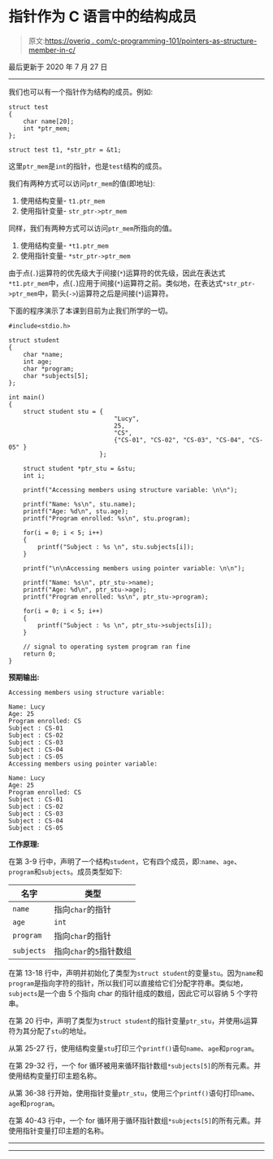 # 指针作为 C 语言中的结构成员

> 原文:[https://overiq . com/c-programming-101/pointers-as-structure-member-in-c/](https://overiq.com/c-programming-101/pointers-as-structure-member-in-c/)

最后更新于 2020 年 7 月 27 日

* * *

我们也可以有一个指针作为结构的成员。例如:

```
struct test
{
    char name[20];
    int *ptr_mem;
};

struct test t1, *str_ptr = &t1;

```

这里`ptr_mem`是`int`的指针，也是`test`结构的成员。

我们有两种方式可以访问`ptr_mem`的值(即地址):

1.  使用结构变量- `t1.ptr_mem`
2.  使用指针变量- `str_ptr->ptr_mem`

同样，我们有两种方式可以访问`ptr_mem`所指向的值。

1.  使用结构变量- `*t1.ptr_mem`
2.  使用指针变量- `*str_ptr->ptr_mem`

由于点(`.`)运算符的优先级大于间接(`*`)运算符的优先级，因此在表达式`*t1.ptr_mem`中，点(`.`)应用于间接(`*`)运算符之前。类似地，在表达式`*str_ptr->ptr_mem`中，箭头(`->`)运算符之后是间接(`*`)运算符。

下面的程序演示了本课到目前为止我们所学的一切。

```
#include<stdio.h>

struct student
{
    char *name;
    int age;
    char *program;
    char *subjects[5];
};

int main()
{
    struct student stu = {
                             "Lucy",
                             25,
                             "CS",
                             {"CS-01", "CS-02", "CS-03", "CS-04", "CS-05" }
                         };

    struct student *ptr_stu = &stu;
    int i;

    printf("Accessing members using structure variable: \n\n");

    printf("Name: %s\n", stu.name);
    printf("Age: %d\n", stu.age);
    printf("Program enrolled: %s\n", stu.program);

    for(i = 0; i < 5; i++)
    {
        printf("Subject : %s \n", stu.subjects[i]);
    }

    printf("\n\nAccessing members using pointer variable: \n\n");

    printf("Name: %s\n", ptr_stu->name);
    printf("Age: %d\n", ptr_stu->age);
    printf("Program enrolled: %s\n", ptr_stu->program);

    for(i = 0; i < 5; i++)
    {
        printf("Subject : %s \n", ptr_stu->subjects[i]);
    }

    // signal to operating system program ran fine
    return 0;
}

```

**预期输出:**

```
Accessing members using structure variable:

Name: Lucy
Age: 25
Program enrolled: CS
Subject : CS-01
Subject : CS-02
Subject : CS-03
Subject : CS-04
Subject : CS-05
Accessing members using pointer variable:

Name: Lucy
Age: 25
Program enrolled: CS
Subject : CS-01
Subject : CS-02
Subject : CS-03
Subject : CS-04
Subject : CS-05

```

**工作原理:**

在第 3-9 行中，声明了一个结构`student`，它有四个成员，即:`name`、`age`、`program`和`subjects`。成员类型如下:

| 名字 | 类型 |
| --- | --- |
| `name` | 指向`char`的指针 |
| `age` | `int` |
| `program` | 指向`char`的指针 |
| `subjects` | 指向`char`的`5`指针数组 |

在第 13-18 行中，声明并初始化了类型为`struct student`的变量`stu`。因为`name`和`program`是指向字符的指针，所以我们可以直接给它们分配字符串。类似地，`subjects`是一个由 5 个指向 char 的指针组成的数组，因此它可以容纳 5 个字符串。

在第 20 行中，声明了类型为`struct student`的指针变量`ptr_stu`，并使用`&`运算符为其分配了`stu`的地址。

从第 25-27 行，使用结构变量`stu`打印三个`printf()`语句`name`、`age`和`program`。

在第 29-32 行，一个 for 循环被用来循环指针数组`*subjects[5]`的所有元素。并使用结构变量打印主题名称。

从第 36-38 行开始，使用指针变量`ptr_stu`，使用三个`printf()`语句打印`name`、`age`和`program`。

在第 40-43 行中，一个 for 循环用于循环指针数组`*subjects[5]`的所有元素。并使用指针变量打印主题的名称。

* * *

* * *